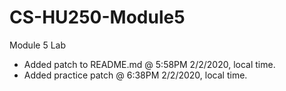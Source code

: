 # CS-HU250-Module5
Module 5 Lab

- Added patch to README.md @ 5:58PM 2/2/2020, local time.
- Added practice patch @ 6:38PM 2/2/2020, local time.
